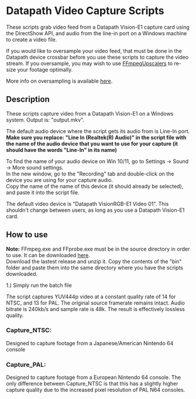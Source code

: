 # Datapath Video Capture Scripts
These scripts grab video feed from a Datapath Vision-E1 capture card using the DirectShow API, and audio from the line-in port on a Windows machine to create a video file.

If you would like to oversample your video feed, that must be done in the Datapath device crossbar before you use these scripts to capture the video stream. If you oversample, you may wish to use [FFmpegUpscalers](https://github.com/LukeDischiave/FFmpegUpscalers) to re-size your footage optimally.

More info on oversampling is available [here](https://lukedischiave.neocities.org).
## Description
These scripts capture video from a Datapath Vision-E1 on a Windows system. Output is: "output.mkv".

The default audio device where the script gets its audio from is Line-In port. **Make sure you replace: "Line In (Realtek(R) Audio)" in the script file with the name of the audio device that you want to use for your capture (it should have the words "Line-In" in its name)**

To find the name of your audio device on Win 10/11, go to Settings -> Sound -> More sound settings. \
In the new window, go to the "Recording" tab and double-click on the device you are using for your capture audio.\
Copy the name of the name of this device (it should already be selected), and paste it into the script file.

The default video device is "Datapath VisionRGB-E1 Video 01". This shouldn't change between users, as long as you use a Datapath Vision-E1 card.

## How to use
**Note:** FFmpeg.exe and FFprobe.exe must be in the source directory in order to use. It can be downloaded [here](https://www.gyan.dev/ffmpeg/builds/).\
Download the lastest release and unzip it. Copy the contents of the "bin" folder and paste them into the same directory where you have the scripts downloaded.

1.) Simply run the batch file 

The script captures YUV444p video at a constant quality rate of 14 for NTSC, and 13 for PAL. The original source framerate remains intact. Audio bitrate is 240kb/s and sample rate is 48k. The result is effectively lossless quality. 

### Capture_NTSC: 
Designed to capture footage from a Japanese/American Nintendo 64 console

### Capture_PAL:
Designed to capture footage from a European Nintendo 64 console. The only difference between Capture_NTSC is that this has a slightly higher capture quality due to the increased pixel resolution of PAL N64 consoles.



